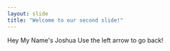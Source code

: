 ```yaml
---
layout: slide
title: "Welcome to our second slide!"
---
```

Hey My Name's Joshua
Use the left arrow to go back!
